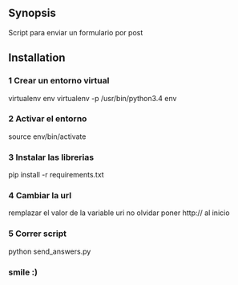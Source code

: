 ## Synopsis

Script para enviar un formulario por post

## Installation

### 1 Crear un entorno virtual

virtualenv env
virtualenv -p /usr/bin/python3.4 env

### 2 Activar el entorno
source env/bin/activate

### 3 Instalar las librerias
pip install -r requirements.txt

### 4 Cambiar la url
remplazar el valor de la variable uri
no olvidar poner http:// al inicio

### 5 Correr script
python send_answers.py 

### smile :)
